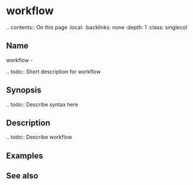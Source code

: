 

# workflow

.. contents:: On this page
    :local:
    :backlinks: none
    :depth: 1
    :class: singlecol

Name
----
workflow - 

.. todo::
    Short description for workflow

Synopsis
--------
.. todo::
   Describe syntax here

Description
-----------
.. todo::
    Describe workflow

Examples
--------

See also
--------

